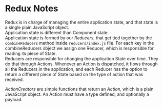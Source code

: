 Redux Notes
=====
Redux is in charge of managing the entire application state, and that state is a single plain JavaScript object.  
Application state is different than Component state.  
Application state is formed by our *Reducers*, that get tied together by the `combineReducers` method inside `reducers/index.js` file. For each key in the combineReducers object we assign one Reducer, which is responsible for reading its piece of State.  
Reducers are responsible for changing the application State over time. They do that through Actions. Whenever an Action is dispatched, it flows through all the Reducers in the application, and each Reducer has the option to return a different piece of State based on the type of action that was received.  

*ActionCreators* are simple functions that return an *Action*, which is a plain JavaScript object. An Action must have a type defined, and optionally a payload.
